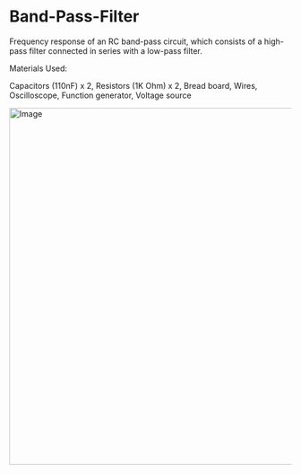 # Band-Pass-Filter
Frequency response of an RC band-pass circuit, which consists of a high-pass filter connected in series with a low-pass filter. 


Materials Used:

Capacitors (110nF) x 2, Resistors (1K Ohm) x 2, Bread board, Wires, Oscilloscope, Function generator, Voltage source

<img width="1034" height="636" alt="Image" src="https://github.com/user-attachments/assets/4a4c424e-5d26-43f1-ac0a-5ec2346ff4a2" />


